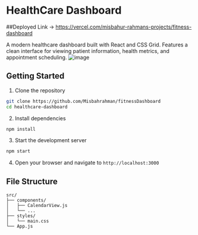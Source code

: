 # HealthCare Dashboard

##Deployed Link -> https://vercel.com/misbahur-rahmans-projects/fitness-dashboard

A modern healthcare dashboard built with React and CSS Grid. Features a clean interface for viewing patient information, health metrics, and appointment scheduling.
![image](https://github.com/user-attachments/assets/3612abdb-2c84-42ce-880e-5a72925bb871)



## Getting Started

1. Clone the repository
```bash
git clone https://github.com/Misbahrahman/fitnessDashboard
cd healthcare-dashboard
```

2. Install dependencies
```bash
npm install
```

3. Start the development server
```bash
npm start
```

4. Open your browser and navigate to `http://localhost:3000`

## File Structure

```
src/
├── components/
│   ├── CalendarView.js
│   └── ...
├── styles/
│   └── main.css
└── App.js
```
